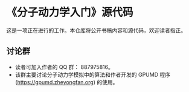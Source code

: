 # 《分子动力学入门》源代码

这是一项正在进行的工作。本仓库将公开书稿内容和源代码，欢迎读者指正。


## 讨论群
* 读者可加入作者的 QQ 群： 887975816。
* 该群主要讨论分子动力学模拟中的算法和作者开发的 GPUMD 程序 (https://gpumd.zheyongfan.org) 的使用。

